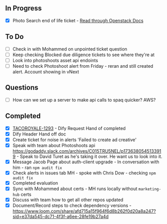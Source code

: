 ## In Progress
- [x] Photo Search end of life ticket - [Read through Openstack Docs](https://docs.openstack.int.gd3p.tools/)

## To Do
- [ ] Check in with Mohammed on unpointed ticket question
- [ ] Keep checking Blocked due diligence tickets to see where they're at
- [ ] Look into photoshoots asset api endoints
- [ ] Need to check Photoshoot alert from Friday - reran and still created alert. Account showing in vNext

## Questions
- [ ] How can we set up a server to make api calls to spaq quicker? AWS?

## Completed
- [x] [TACOROYALE-1293](https://godaddy-corp.atlassian.net/browse/TACOROYALE-1293) - Dify Request Hand of completed
- [x] Dify Header Hand off doc
- [x] Create ticket for noise in alerts 'Failed to create ad creative'
- [x] Speak with team about Photoshoots api https://godaddy.slack.com/archives/C015TRU5NEL/p1736380545133919 - Speak to David Turet as he's taking it over. He want us to look into it.
- [x] Message Jacob Page about auth-client upgrade - In conversation with him - ran `npm audit fix`
- [x] Check alerts in issues tab MH - spoke with Chris Dow - checking `npm audit fix`
- [x] Completed evaluation
- [x] Sync with Mohammed about certs - MH runs locally without `marketing-hub` certs
- [x] Discuss with team how to get all other repos updated
- [x] Document/Record steps to check dependency versions - https://www.loom.com/share/afd715a15f964f6d8b262f0d20a8a247?sid=e37da545-dc71-4f3f-a6ee-28fe19b27a4d
